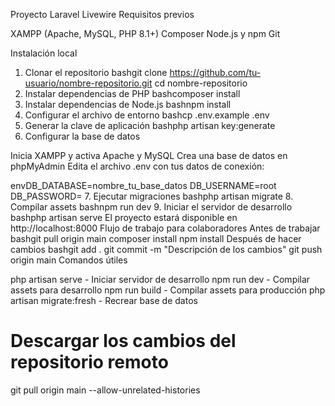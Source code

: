 Proyecto Laravel Livewire
Requisitos previos

XAMPP (Apache, MySQL, PHP 8.1+)
Composer
Node.js y npm
Git

Instalación local
1. Clonar el repositorio
bashgit clone https://github.com/tu-usuario/nombre-repositorio.git
cd nombre-repositorio
2. Instalar dependencias de PHP
bashcomposer install
3. Instalar dependencias de Node.js
bashnpm install
4. Configurar el archivo de entorno
bashcp .env.example .env
5. Generar la clave de aplicación
bashphp artisan key:generate
6. Configurar la base de datos

Inicia XAMPP y activa Apache y MySQL
Crea una base de datos en phpMyAdmin
Edita el archivo .env con tus datos de conexión:

envDB_DATABASE=nombre_tu_base_datos
DB_USERNAME=root
DB_PASSWORD=
7. Ejecutar migraciones
bashphp artisan migrate
8. Compilar assets
bashnpm run dev
9. Iniciar el servidor de desarrollo
bashphp artisan serve
El proyecto estará disponible en http://localhost:8000
Flujo de trabajo para colaboradores
Antes de trabajar
bashgit pull origin main
composer install
npm install
Después de hacer cambios
bashgit add .
git commit -m "Descripción de los cambios"
git push origin main
Comandos útiles

php artisan serve - Iniciar servidor de desarrollo
npm run dev - Compilar assets para desarrollo
npm run build - Compilar assets para producción
php artisan migrate:fresh - Recrear base de datos
# Descargar los cambios del repositorio remoto
git pull origin main --allow-unrelated-histories
